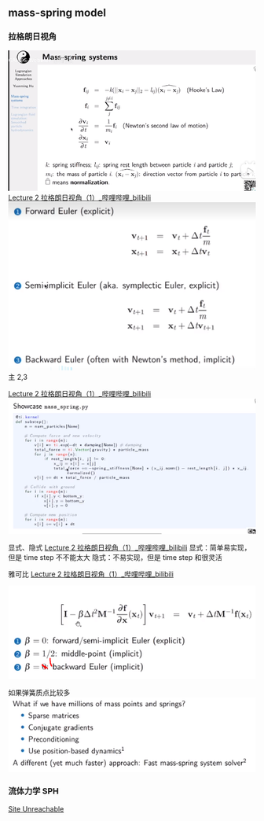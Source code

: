 ## mass-spring model
### 拉格朗日视角

![](https://raw.githubusercontent.com/acdefg/cdn/main/obsidian/202312212011290.png)
[Lecture 2 拉格朗日视角（1）\_哔哩哔哩\_bilibili](https://www.bilibili.com/video/BV1ZK411H7Hc?t=1562.0&p=2)
![](https://raw.githubusercontent.com/acdefg/cdn/main/obsidian/202312212012675.png)
主 2,3

[Lecture 2 拉格朗日视角（1）\_哔哩哔哩\_bilibili](https://www.bilibili.com/video/BV1ZK411H7Hc?t=1753.8&p=2)
![](https://raw.githubusercontent.com/acdefg/cdn/main/obsidian/202312212017115.png)

显式、隐式
[Lecture 2 拉格朗日视角（1）\_哔哩哔哩\_bilibili](https://www.bilibili.com/video/BV1ZK411H7Hc?t=1928.3&p=2)
显式：简单易实现，但是 time step 不不能太大
隐式：不易实现，但是 time step 和很灵活

雅可比
[Lecture 2 拉格朗日视角（1）\_哔哩哔哩\_bilibili](https://www.bilibili.com/video/BV1ZK411H7Hc?t=2623.0&p=2)

![](https://raw.githubusercontent.com/acdefg/cdn/main/obsidian/202312212032577.png)

如果弹簧质点比较多
![](https://raw.githubusercontent.com/acdefg/cdn/main/obsidian/202312212033180.png)

### 流体力学 SPH
[Site Unreachable](https://www.bilibili.com/video/BV1ZK411H7Hc?t=2993.2&p=2)


